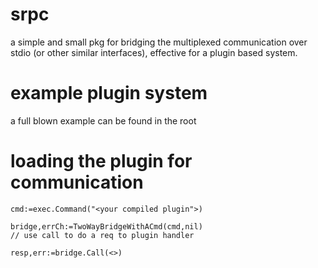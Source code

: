 # srpc
a simple and small pkg for bridging the multiplexed communication over stdio (or other similar interfaces), effective for a plugin based system.

# example plugin system
a full blown example can be found in the root

# loading the plugin for communication
```
cmd:=exec.Command("<your compiled plugin">)

bridge,errCh:=TwoWayBridgeWithACmd(cmd,nil)
// use call to do a req to plugin handler

resp,err:=bridge.Call(<>)
```